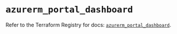 # `azurerm_portal_dashboard`

Refer to the Terraform Registry for docs: [`azurerm_portal_dashboard`](https://registry.terraform.io/providers/hashicorp/azurerm/3.116.0/docs/resources/portal_dashboard).
